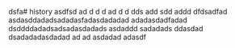 dsfa# history
asdfsd
ad
d
d
d
ad
d
d
dds
add
sdd
addd
dfdsadfad
asdasddadadsadadasfadasdadadad
adadasdadfadad
dsddddadadsadsadasdadads
asdaddd
sadadads
ddasdad
dsadadadasdadad
ad
ad
asdadad
adasdf
